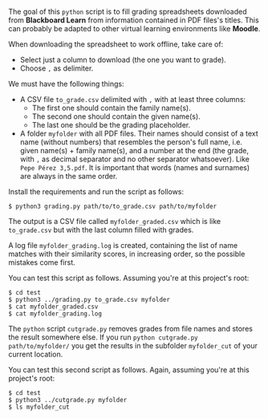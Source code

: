 The goal of this `python` script is to fill grading spreadsheets downloaded from **Blackboard Learn** from information contained in PDF files's titles. This can probably be adapted to other virtual learning environments like **Moodle**.

When downloading the spreadsheet to work offline, take care of:
- Select just a column to download (the one you want to grade).
- Choose `,` as delimiter.

We must have the following things:

- A CSV file `to_grade.csv` delimited with `,` with at least three columns: 
  * The first one should contain the family name(s).
  * The second one should contain the given name(s). 
  * The last one should be the grading placeholder.
- A folder `myfolder` with all PDF files. Their names should consist of a text name (without numbers) that resembles the person's full name, i.e. given name(s) + family name(s), and a number at the end (the grade, with `,` as decimal separator and no other separator whatsoever). Like `Pepe Pérez 3,5.pdf`. It is important that words (names and surnames) are always in the same order.

Install the requirements and run the script as follows:

```
$ python3 grading.py path/to/to_grade.csv path/to/myfolder
```

The output is a CSV file called `myfolder_graded.csv` which is like `to_grade.csv` but with the last column filled with grades.

A log file `myfolder_grading.log` is created, containing the list of name matches with their similarity scores, in increasing order, so the possible mistakes come first.

You can test this script as follows. Assuming you're at this project's root:

```
$ cd test
$ python3 ../grading.py to_grade.csv myfolder
$ cat myfolder_graded.csv
$ cat myfolder_grading.log
```

The `python` script `cutgrade.py` removes grades from file names and stores the result somewhere else. If you run `python cutgrade.py path/to/myfolder/` you get the results in the subfolder `myfolder_cut` of your current location.

You can test this second script as follows. Again, assuming you're at this project's root:

```
$ cd test
$ python3 ../cutgrade.py myfolder
$ ls myfolder_cut
```

